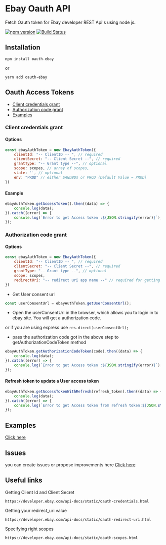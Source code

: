 # Ebay Oauth API

Fetch Oauth token for Ebay developer REST Api's using node js.

[![npm version](https://badge.fury.io/js/oauth-ebay.svg)](https://badge.fury.io/js/oauth-ebay)
[![Build Status](https://travis-ci.org/pajaydev/oauth-ebay.svg?branch=master)](https://travis-ci.org/pajaydev/oauth-ebay)

## Installation

```shell
npm install oauth-ebay
```
or 

```shell
yarn add oauth-ebay
```

## Oauth Access Tokens

* [Client credentials grant](#client-credentials-grant)
* [Authorization code grant](#authorization-code-grant)
* [Examples](#examples)


### Client credentials grant

#### Options

```javascript
const ebayAuthToken = new EbayAuthToken({
    clientId: "-- ClientID -- ", // required
    clientSecret: "-- Client Secret --", // required
    grantType: "-- Grant type --", // optional
    scope: scopes, // array of scopes,
    state: '', // optional
    env: "PROD" // either SANDBOX or PROD (Default Value = PROD)
})
```
#### Example

```javascript
ebayAuthToken.getAccessToken().then((data) => {
    console.log(data);
}).catch((error) => {
    console.log(`Error to get Access token :${JSON.stringify(error)}`);
});
```

### Authorization code grant

#### Options

```javascript
const ebayAuthToken = new EbayAuthToken({ 
    clientId: "-- ClientID -- ", // required
    clientSecret: "-- Client Secret --", // required
    grantType: "-- Grant type --", // optional
    scope: scopes,
    redirectUri: "-- redirect uri app name --" // required for getting user consent url.
})
```
* Get User consent url
```javascript
const userConsentUrl = ebayAuthToken.getUserConsentUrl();
```
* Open the userConsentUrl in the browser, which allows you to login in to ebay site. You will get a authorization code.

or if you are using express 
use ```res.direct(userConsentUrl);```

*  pass the authorization code got in the above step to getAuthorizationCodeToken method
```javascript
ebayAuthToken.getAuthorizationCodeToken(code).then((data) => {
    console.log(data);
}).catch((error) => {
    console.log(`Error to get Access token :${JSON.stringify(error)}`);
});
```



#### Refresh token to update a User access token

```javascript
ebayAuthToken.getAccessTokenWithRefresh(refresh_token).then((data) => {
    console.log(data);
}).catch((error) => {
    console.log(`Error to get Access token from refresh token:${JSON.stringify(error)}`);
});
```

## Examples
[Click here](https://github.com/pajaydev/oauth-ebay/blob/master/example.js)

## Issues
you can create issues or propose improvements here [Click here](https://github.com/pajaydev/oauth-ebay/issues)

## Useful links

Getting Client Id and Client Secret
```shell
https://developer.ebay.com/api-docs/static/oauth-credentials.html
```
Getting your redirect_uri value
```shell
https://developer.ebay.com/api-docs/static/oauth-redirect-uri.html
```
Specifying right scopes
```shell
https://developer.ebay.com/api-docs/static/oauth-scopes.html
```
